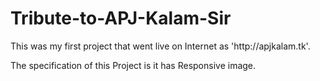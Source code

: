 # Tribute-to-APJ-Kalam-Sir
<p>This was my first project that went live on Internet as 'http://apjkalam.tk'.</p>
<p>The specification of this Project is it has Responsive image.</p>
